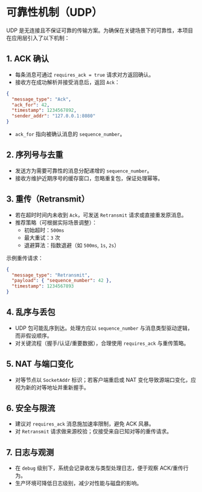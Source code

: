 # 可靠性机制（UDP）

UDP 是无连接且不保证可靠的传输方案。为确保在关键场景下的可靠性，本项目在应用层引入了以下机制：

## 1. ACK 确认

- 每条消息可通过 `requires_ack = true` 请求对方返回确认。
- 接收方在成功解析并接受消息后，返回 `Ack`：

```json
{
  "message_type": "Ack",
  "ack_for": 42,
  "timestamp": 1234567892,
  "sender_addr": "127.0.0.1:8080"
}
```

- `ack_for` 指向被确认消息的 `sequence_number`。

## 2. 序列号与去重

- 发送方为需要可靠性的消息分配递增的 `sequence_number`。
- 接收方维护近期序号的缓存窗口，忽略重复包，保证处理幂等。

## 3. 重传（Retransmit）

- 若在超时时间内未收到 `Ack`，可发送 `Retransmit` 请求或直接重发原消息。
- 推荐策略（可根据实际场景调整）：
  - 初始超时：`500ms`
  - 最大重试：`3` 次
  - 退避算法：指数退避（如 `500ms`, `1s`, `2s`）

示例重传请求：

```json
{
  "message_type": "Retransmit",
  "payload": { "sequence_number": 42 },
  "timestamp": 1234567893
}
```

## 4. 乱序与丢包

- UDP 包可能乱序到达。处理方应以 `sequence_number` 与消息类型驱动逻辑，而非假设顺序。
- 对关键流程（握手/认证/重要数据），合理使用 `requires_ack` 与重传策略。

## 5. NAT 与端口变化

- 对等节点以 `SocketAddr` 标识；若客户端重启或 NAT 变化导致源端口变化，应视为新的对等地址并重新握手。

## 6. 安全与限流

- 建议对 `requires_ack` 消息施加速率限制，避免 ACK 风暴。
- 对 `Retransmit` 请求做来源校验；仅接受来自已知对等的重传请求。

## 7. 日志与观测

- 在 `debug` 级别下，系统会记录收发与类型处理日志，便于观察 ACK/重传行为。
- 生产环境可降低日志级别，减少对性能与磁盘的影响。